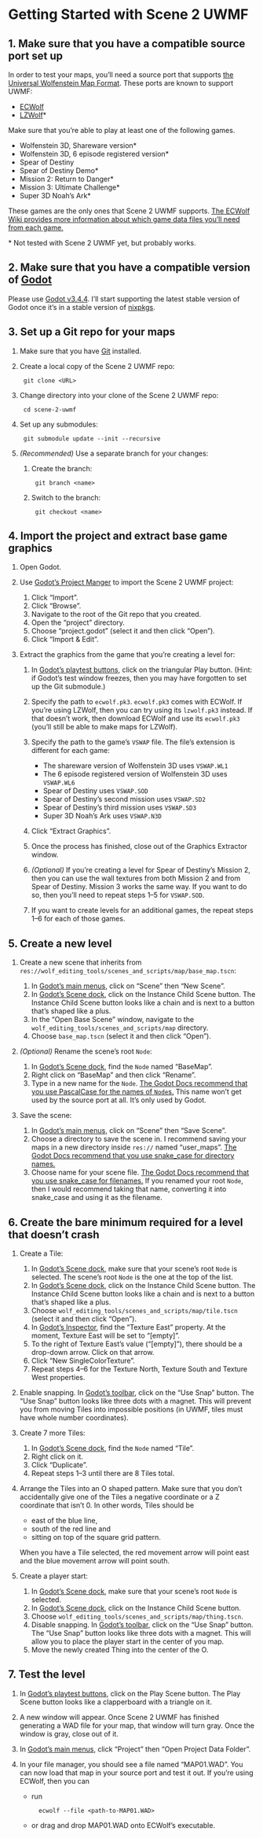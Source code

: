 # Getting Started with Scene 2 UWMF

## 1. Make sure that you have a compatible source port set up

In order to test your maps, you’ll need a source port that supports
[the Universal Wolfenstein Map Format](https://maniacsvault.net/ecwolf/wiki/Universal_Wolfenstein_Map_Format).
These ports are known to support UWMF:

- [ECWolf]
- [LZWolf]\*

Make sure that you’re able to play at least one of the following games.

- Wolfenstein 3D, Shareware version\*
- Wolfenstein 3D, 6 episode registered version\*
- Spear of Destiny
- Spear of Destiny Demo\*
- Mission 2: Return to Danger\*
- Mission 3: Ultimate Challenge\*
- Super 3D Noah’s Ark\*

These games are the only ones that Scene 2 UWMF supports. [The ECWolf Wiki
provides more information about which game data files you’ll need from each
game.](https://maniacsvault.net/ecwolf/wiki/Game_data)

\* Not tested with Scene 2 UWMF yet, but probably works.

## 2. Make sure that you have a compatible version of [Godot]

Please use [Godot v3.4.4](https://downloads.tuxfamily.org/godotengine/3.4.4/).
I’ll start supporting the latest stable version of Godot once it’s in a stable
version of [nixpkgs](https://github.com/NixOS/nixpkgs).

## 3. Set up a Git repo for your maps

1. Make sure that you have [Git](https://git-scm.com/) installed.
2. Create a local copy of the Scene 2 UWMF repo:

		git clone <URL>

3. Change directory into your clone of the Scene 2 UWMF repo:

		cd scene-2-uwmf

4. Set up any submodules:

		git submodule update --init --recursive

5. _(Recommended)_ Use a separate branch for your changes:

	1. Create the branch:

			git branch <name>

	2. Switch to the branch:

			git checkout <name>

## 4. Import the project and extract base game graphics

1. Open Godot.
2. Use [Godot’s Project Manger] to import the Scene 2 UWMF project:

	1. Click “Import”.
	2. Click “Browse”.
	3. Navigate to the root of the Git repo that you created.
	4. Open the “project” directory.
	5. Choose “project.godot” (select it and then click “Open”).
	6. Click “Import & Edit”.

3. Extract the graphics from the game that you’re creating a level for:

	1. In [Godot’s playtest buttons][editor vocab], click on the triangular Play
	button. (Hint: if Godot’s test window freezes, then you may have
	forgotten to set up the Git submodule.)
	2. Specify the path to `ecwolf.pk3`. `ecwolf.pk3` comes with ECWolf. If
	you’re using LZWolf, then you can try using its `lzwolf.pk3` instead. If
	that doesn’t work, then download ECWolf and use its `ecwolf.pk3` (you’ll
	still be able to make maps for LZWolf).
	3. Specify the path to the game’s `VSWAP` file. The file’s extension is
	different for each game:

		- The shareware version of Wolfenstein 3D uses `VSWAP.WL1`
		- The 6 episode registered version of Wolfenstein 3D uses `VSWAP.WL6`
		- Spear of Destiny uses `VSWAP.SOD`
		- Spear of Destiny’s second mission uses `VSWAP.SD2`
		- Spear of Destiny’s third mission uses `VSWAP.SD3`
		- Super 3D Noah’s Ark uses `VSWAP.N3D`

	4. Click “Extract Graphics”.
	5. Once the process has finished, close out of the Graphics Extractor
	window.
	6. _(Optional)_ If you’re creating a level for Spear of Destiny’s
	Mission 2, then you can use the wall textures from both Mission 2 and
	from Spear of Destiny. Mission 3 works the same way. If you want to do
	so, then you’ll need to repeat steps 1–5 for `VSWAP.SOD`.
	7. If you want to create levels for an additional games, the repeat steps
	1–6 for each of those games.

## 5. Create a new level

1. Create a new scene that inherits from
`res://wolf_editing_tools/scenes_and_scripts/map/base_map.tscn`:

	1. In [Godot’s main menus][editor vocab], click on “Scene” then “New
	Scene”.
	2. In [Godot’s Scene dock][first look], click on the Instance Child
	Scene button. The Instance Child Scene button looks like a chain and is
	next to a button that’s shaped like a plus.
	3. In the “Open Base Scene” window, navigate to the
	`wolf_editing_tools/scenes_and_scripts/map` directory.
	4. Choose `base_map.tscn` (select it and then click “Open”).

2. _(Optional)_ Rename the scene’s root `Node`:

	1. In [Godot’s Scene dock][first look], find the `Node` named “BaseMap”.
	2. Right click on “BaseMap” and then click “Rename”.
	3. Type in a new name for the `Node`. [The Godot Docs recommend that you
	use PascalCase for the names of `Node`s.][style guide] This name won’t
	get used by the source port at all. It’s only used by Godot.

3. Save the scene:

	1. In [Godot’s main menus][editor vocab], click on “Scene” then “Save
	Scene”.
	2. Choose a directory to save the scene in. I recommend saving your maps
	in a new directory inside `res://` named “user_maps”. [The Godot Docs
	recommend that you use snake_case for directory names.][style guide]
	3. Choose name for your scene file. [The Godot Docs recommend that you
	use snake_case for filenames.][style guide] If you renamed your root
	`Node`, then I would recommend taking that name, converting it into
	snake_case and using it as the filename.

## 6. Create the bare minimum required for a level that doesn’t crash

1. Create a Tile:

	1. In [Godot’s Scene dock][first look], make sure that your scene’s root
	`Node` is selected. The scene’s root `Node` is the one at the top of the
	list.
	2. In [Godot’s Scene dock][first look], click on the Instance Child
	Scene button. The Instance Child Scene button looks like a chain and is
	next to a button that’s shaped like a plus.
	3. Choose `wolf_editing_tools/scenes_and_scripts/map/tile.tscn` (select
	it and then click “Open”).
	4. In [Godot’s Inspector][first look], find the “Texture East” property.
	At the moment, Texture East will be set to “[empty]”.
	5. To the right of Texture East’s value (“[empty]”), there should be a
	drop-down arrow. Click on that arrow.
	6. Click “New SingleColorTexture”.
	7. Repeat steps 4–6 for the Texture North, Texture South and Texture
	West properties.

2. Enable snapping. In [Godot’s toolbar][first look], click on the “Use Snap”
button. The “Use Snap” button looks like three dots with a magnet. This will
prevent you from moving Tiles into impossible positions (in UWMF, tiles must
have whole number coordinates).
3. Create 7 more Tiles:

	1. In [Godot’s Scene dock][first look], find the `Node` named “Tile”.
	2. Right click on it.
	3. Click “Duplicate”.
	4. Repeat steps 1–3 until there are 8 Tiles total.

4. Arrange the Tiles into an O shaped pattern. Make sure that you don’t
accidentally give one of the Tiles a negative coordinate or a Z coordinate
that isn’t 0. In other words, Tiles should be

	- east of the blue line,
	- south of the red line and
	- sitting on top of the square grid pattern.

	When you have a Tile selected, the red movement arrow will point east
	and the blue movement arrow will point south.

5. Create a player start:

	1. In [Godot’s Scene dock][first look], make sure that your scene’s root
	`Node` is selected.
	2. In [Godot’s Scene dock][first look], click on the Instance Child
	Scene button.
	3. Choose `wolf_editing_tools/scenes_and_scripts/map/thing.tscn`.
	4. Disable snapping. In [Godot’s toolbar][first look], click on the “Use
	Snap” button. The “Use Snap” button looks like three dots with a magnet.
	This will allow you to place the player start in the center of you map.
	5. Move the newly created Thing into the center of the O.

## 7. Test the level

1. In [Godot’s playtest buttons][editor vocab], click on the Play Scene button.
The Play Scene button looks like a clapperboard with a triangle on it.
2. A new window will appear. Once Scene 2 UWMF has finished generating a WAD
file for your map, that window will turn gray. Once the window is gray, close
out of it.
3. In [Godot’s main menus][editor vocab], click “Project” then “Open Project
Data Folder”.
4. In your file manager, you should see a file named “MAP01.WAD”. You can now
load that map in your source port and test it out. If you’re using ECWolf, then
you can

	- run

			ecwolf --file <path-to-MAP01.WAD>

	- or drag and drop MAP01.WAD onto ECWolf’s executable.

[ECWolf]: https://maniacsvault.net/ecwolf/
[editor vocab]: https://docs.godotengine.org/en/3.4/community/contributing/docs_writing_guidelines.html#common-vocabulary-to-use-in-godot-s-documentation
[first look]: https://docs.godotengine.org/en/3.4/getting_started/introduction/first_look_at_the_editor.html#id1
[Godot]: https://godotengine.org/
[LZWolf]: https://bitbucket.org/linuxwolf6/lzwolf/src/master/
[Godot’s Project Manger]: https://docs.godotengine.org/en/3.4/getting_started/introduction/first_look_at_the_editor.html#the-project-manager
[style guide]: https://docs.godotengine.org/en/3.4/tutorials/best_practices/project_organization.html?highlight=PascalCase#style-guide
